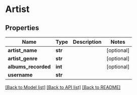# Artist

## Properties
Name | Type | Description | Notes
------------ | ------------- | ------------- | -------------
**artist_name** | **str** |  | [optional] 
**artist_genre** | **str** |  | [optional] 
**albums_recorded** | **int** |  | [optional] 
**username** | **str** |  | 

[[Back to Model list]](../README.md#documentation-for-models) [[Back to API list]](../README.md#documentation-for-api-endpoints) [[Back to README]](../README.md)

